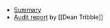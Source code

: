 - [Summary](http://www.combex.com/tech/darpaBrowser.html)
- [Audit report](http://www.combex.com/papers/darpa-report/html/) by [[Dean Tribble]]
